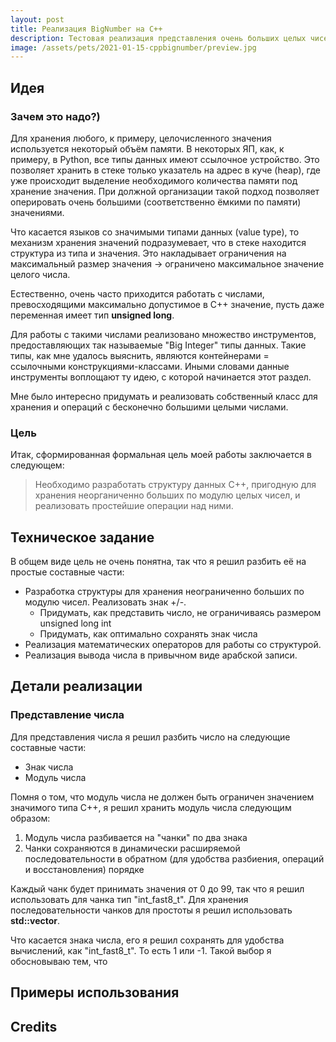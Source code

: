 ```yaml
---
layout: post
title: Реализация BigNumber на C++
description: Тестовая реализация представления очень больших целых чисел
image: /assets/pets/2021-01-15-cppbignumber/preview.jpg
---
```


## Идея
### Зачем это надо?)
Для хранения любого, к примеру, целочисленного значения используется некоторый объём памяти. В некоторых ЯП, как, к примеру, в Python, все типы данных имеют ссылочное устройство.
Это позволяет хранить в стеке только указатель на адрес в куче (heap), где уже происходит выделение необходимого количества памяти под хранение значения.
При должной организации такой подход позволяет оперировать очень большими (соответственно ёмкими по памяти) значениями.

Что касается языков со значимыми типами данных (value type), то механизм хранения значений подразумевает, что в стеке находится структура из типа и значения.
Это накладывает ограничения на максимальный размер значения -> ограничено максимальное значение целого числа.

Естественно, очень часто приходится работать с числами, превосходящими максимально допустимое в C++ значение, пусть даже переменная имеет тип  **unsigned long**.

Для работы с такими числами реализовано множество инструментов, предоставляющих так называемые "Big Integer" типы данных.
Такие типы, как мне удалось выяснить, являются контейнерами = ссылочными конструкциями-классами. Иными словами данные инструменты воплощают ту идею, с которой начинается этот раздел.

Мне было интересно придумать и реализовать собственный класс для хранения и операций с бесконечно большими целыми числами.

### Цель

Итак, сформированная формальная цель моей работы заключается в следующем:
> Необходимо разработать структуру данных C++, пригодную для хранения неорганиченно больших по модулю целых чисел, и реализовать простейшие операции над ними.

## Техническое задание
В общем виде цель не очень понятна, так что я решил разбить её на простые составные части:
* Разработка структуры для хранения неограниченно больших по модулю чисел. Реализовать знак +/-.
  * Придумать, как представить число, не ограничиваясь размером unsigned long int
  * Придумать, как оптимально сохранять знак числа
* Реализация математических операторов для работы со структурой.
* Реализация вывода числа в привычном виде арабской записи.

## Детали реализации
### Представление числа
Для представления числа я решил разбить число на следующие составные части:
* Знак числа
* Модуль числа

Помня о том, что модуль числа не должен быть ограничен значением значимого типа C++, я решил хранить модуль числа следующим образом:
1. Модуль числа разбивается на "чанки" по два знака
2. Чанки сохраняются в динамически расширяемой последовательности в обратном (для удобства разбиения, операций и восстановления) порядке

Каждый чанк будет принимать значения от 0 до 99, так что я решил использовать для чанка тип "int_fast8_t".
Для хранения последовательности чанков для простоты я решил использовать **std::vector**.


Что касается знака числа, его я решил сохранять для удобства вычислений, как "int_fast8_t". То есть 1 или -1.
Такой выбор я обосновываю тем, что 

## Примеры использования
## Credits